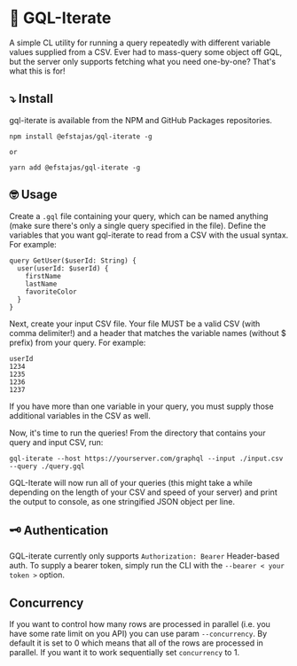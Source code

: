 # 📃 GQL-Iterate

A simple CL utility for running a query repeatedly with different variable values supplied from a CSV. Ever had to mass-query some object off GQL, but the server only supports fetching what you need one-by-one? That's what this is for!

## ⤵ Install

gql-iterate is available from the NPM and GitHub Packages repositories.

```
npm install @efstajas/gql-iterate -g

or

yarn add @efstajas/gql-iterate -g
```

## 🤓 Usage

Create a `.gql` file containing your query, which can be named anything (make sure there's only a single query specified in the file). Define the variables that you want gql-iterate to read from a CSV with the usual syntax. For example:

```gql
query GetUser($userId: String) {
  user(userId: $userId) {
    firstName
    lastName
    favoriteColor
  }
}
```

Next, create your input CSV file. Your file MUST be a valid CSV (with comma delimiter!) and a header that matches the variable names (without $ prefix) from your query. For example:

```
userId
1234
1235
1236
1237
```

If you have more than one variable in your query, you must supply those additional variables in the CSV as well.

Now, it's time to run the queries! From the directory that contains your query and input CSV, run:

```
gql-iterate --host https://yourserver.com/graphql --input ./input.csv --query ./query.gql
```

GQL-Iterate will now run all of your queries (this might take a while depending on the length of your CSV and speed of your server) and print the output to console, as one stringified JSON object per line.

## 🗝 Authentication

GQL-iterate currently only supports `Authorization: Bearer` Header-based auth. To supply a bearer token, simply run the CLI with the `--bearer < your token >` option.

## Concurrency

If you want to control how many rows are processed in parallel (i.e. you have some rate limit on you API) you can use param `--concurrency`. By default it is set to 0 which means that all of the rows are processed in parallel. If you want it to work sequentially set `concurrency` to 1.
